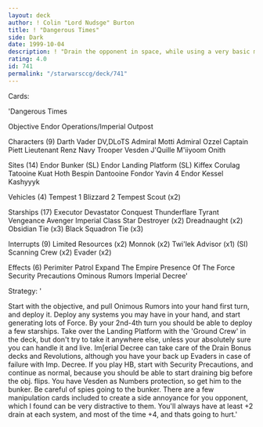 ```yaml
---
layout: deck
author: ! Colin "Lord Nudsge" Burton
title: ! "Dangerous Times"
side: Dark
date: 1999-10-04
description: ! "Drain the opponent in space, while using a very basic manipulation technique."
rating: 4.0
id: 741
permalink: "/starwarsccg/deck/741"
---
```

Cards: 

'Dangerous Times

Objective
Endor Operations/Imperial Outpost

Characters (9)
Darth Vader
DV,DLoTS
Admiral Motti
Admiral Ozzel
Captain Piett
Lieutenant Renz
Navy Trooper Vesden
J'Quille
M'iiyoom Onith

Sites (14)
Endor Bunker (SL)
Endor Landing Platform (SL)
Kiffex
Corulag
Tatooine
Kuat
Hoth
Bespin
Dantooine
Fondor
Yavin 4
Endor
Kessel
Kashyyyk

Vehicles (4)
Tempest 1
Blizzard 2
Tempest Scout (x2)

Starships (17)
Executor
Devastator
Conquest
Thunderflare
Tyrant
Vengeance
Avenger
Imperial Class Star Destroyer (x2)
Dreadnaught (x2)
Obsidian Tie (x3)
Black Squadron Tie (x3)

Interrupts (9)
Limited Resources (x2)
Monnok (x2)
Twi'lek Advisor (x1) (SI)
Scanning Crew (x2)
Evader (x2)

Effects (6)
Perimiter Patrol
Expand The Empire
Presence Of The Force
Security Precautions
Ominous Rumors
Imperial Decree'

Strategy: '

Start with the objective, and pull Onimous Rumors into your hand first turn, and deploy it. Deploy any systems you may have in your hand, and start generating lots of Force. By your 2nd-4th turn you should be able to deploy a few starships. Take over the Landing Platform with the 'Ground Crew' in the deck, but don't try to take it anywhere else, unless your absolutely sure you can handle it and live. Im[erial Decree can take care of the Drain Bonus decks and Revolutions, although you have your back up Evaders in case of failure with Imp. Decree. If you play HB, start with Security Precautions, and continue as normal, because you should be able to start draining big before the obj. flips. You have Vesden as Numbers protection, so get him to the bunker. Be careful of spies going to the bunker. There are a few manipulation cards included to create a side annoyance for you opponent, which I found can be very distractive to them. You'll always have at least +2 drain at each system, and most of the time +4, and thats going to hurt.'
